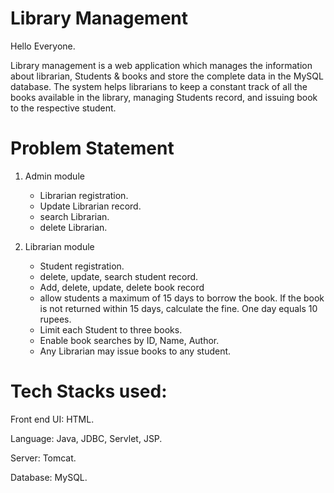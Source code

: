 Library Management
===================
Hello Everyone.

Library management is a web application which manages the information about librarian, Students & books and store the complete data in the MySQL database. The system helps librarians to keep a constant track of all the books available in the library, managing Students record, and issuing book to the respective student.

Problem Statement
=================
1. Admin module
    * Librarian registration.
    * Update Librarian record.
    * search Librarian.
    * delete Librarian.
    
2. Librarian module
    * Student registration.
    * delete, update, search student record.
    * Add, delete, update, delete book record
    * allow students a maximum of 15 days to borrow the book. If the book is not returned within 15 days, calculate the fine. One day equals 10 rupees.
    * Limit each Student to three books.
    * Enable book searches by ID, Name, Author.
    * Any Librarian may issue books to any student.

Tech Stacks used:
=================
Front end UI: HTML.

Language: Java, JDBC, Servlet, JSP.

Server: Tomcat.

Database: MySQL.

